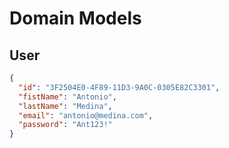 ﻿# Domain Models

## User

```json
{
  "id": "3F2504E0-4F89-11D3-9A0C-0305E82C3301",
  "fistName": "Antonio",
  "lastName": "Medina",
  "email": "antonio@medina.com",
  "password": "Ant123!"
}
```